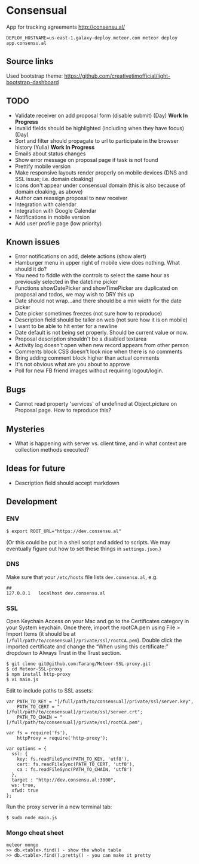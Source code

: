 # Consensual
App for tracking agreements http://consensu.al/

```
DEPLOY_HOSTNAME=us-east-1.galaxy-deploy.meteor.com meteor deploy app.consensu.al
```

## Source links

Used bootstrap theme: https://github.com/creativetimofficial/light-bootstrap-dashboard

## TODO
- Validate receiver on add proposal form (disable submit) (Day) **Work In Progress**
- Invalid fields should be highlighted (including when they have focus) (Day)
- Sort and filter should propagate to url to participate in the browser history (Yulia) **Work In Progress**
- Emails about status changes
- Show error message on proposal page if task is not found
- Prettify mobile version
- Make responsive layouts render properly on mobile devices (DNS and SSL issue; i.e. domain cloaking)
- Icons don't appear under consensual domain (this is also because of domain cloaking, as above)
- Author can reassign proposal to new receiver
- Integration with calendar
- Integration with Google Calendar
- Notifications in mobile version
- Add user profile page (low priority)

## Known issues
- Error notifications on add, delete actions (show alert)
- Hamburger menu in upper right of mobile view does nothing. What should it do?
- You need to fiddle with the controls to select the same hour as previously selected in the datetime picker
- Functions showDatePicker and showTimePicker are duplicated on proposal and todos, we may wish to DRY this up
- Date should not wrap...and there should be a min width for the date picker
- Date picker sometimes freezes (not sure how to reproduce)
- Description field should be taller on web (not sure how it is on mobile)
- I want to be able to hit enter for a newline
- Date default is not being set properly. Should be current value or now.
- Proposal description shouldn't be a disabled textarea
- Activity log doesn't open when new record appears from other person
- Comments block CSS doesn't look nice when there is no comments
- Bring adding comment block higher than actual comments
- It's not obvious what are you about to approve
- Poll for new FB friend images without requiring logout/login.

## Bugs
- Cannot read property 'services' of undefined at Object.picture on Proposal page. How to reproduce this?

## Mysteries
- What is happening with server vs. client time, and in what context are collection methods executed?

## Ideas for future
- Description field should accept markdown

## Development

### ENV
```
$ export ROOT_URL="https://dev.consensu.al"
```
(Or this could be put in a shell script and added to scripts. We may eventually figure out how to set these things in `settings.json`.)

### DNS
Make sure that your `/etc/hosts` file lists `dev.consensu.al`, e.g.

```
##
127.0.0.1	localhost dev.consensu.al
```

### SSL
Open Keychain Access on your Mac and go to the Certificates category in your System keychain. Once there, import the rootCA.pem using File > Import Items (it should be at `[/full/path/to/consensual]/private/ssl/rootCA.pem`). Double click the imported certificate and change the “When using this certificate:” dropdown to Always Trust in the Trust section.

```
$ git clone git@github.com:Tarang/Meteor-SSL-proxy.git 
$ cd Meteor-SSL-proxy
$ npm install http-proxy
$ vi main.js
```

Edit to include paths to SSL assets:

```
var PATH_TO_KEY = "[/full/path/to/consensual]/private/ssl/server.key",
    PATH_TO_CERT = "[/full/path/to/consensual]/private/ssl/server.crt";
    PATH_TO_CHAIN = "[/full/path/to/consensual]/private/ssl/rootCA.pem";

var fs = require('fs'),
    httpProxy = require('http-proxy');

var options = {
  ssl: {
    key: fs.readFileSync(PATH_TO_KEY, 'utf8'),
    cert: fs.readFileSync(PATH_TO_CERT, 'utf8'),
    ca : fs.readFileSync(PATH_TO_CHAIN, 'utf8')
  },
  target : "http://dev.consensu.al:3000",
  ws: true,
  xfwd: true
};
```
Run the proxy server in a new terminal tab:

```
$ sudo node main.js
```

### Mongo cheat sheet

```
meteor mongo
>> db.<table>.find() - show the whole table
>> db.<table>.find().pretty() - you can make it pretty
```